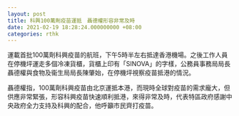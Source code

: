 ```yaml
---
layout: post
title: 科興100萬劑疫苗運抵　聶德權形容非常及時
date: 2021-02-19 18:28:24.000000000 +08:00
categories: rthk
---
```


運載首批100萬劑科興疫苗的航班，下午5時半左右抵達香港機場。之後工作人員在停機坪運走多個冷凍貨櫃，貨櫃上印有「SINOVA」的字樣，公務員事務局局長聶德權與食物及衞生局局長陳肇始，在停機坪視察疫苗抵港的情況。

聶德權指，100萬劑科興疫苗由北京運抵本港，而現時全球對疫苗的需求龐大，但供應非常緊張，形容科興疫苗快速順利抵港，來得非常及時，代表特區政府感謝中央政府全力支持及科興的配合，他呼籲市民齊打疫苗。
